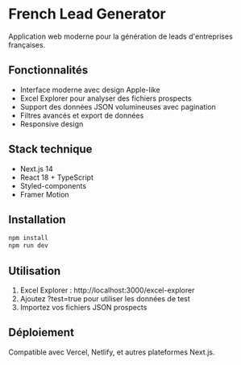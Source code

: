 # French Lead Generator

Application web moderne pour la génération de leads d'entreprises françaises.

## Fonctionnalités
- Interface moderne avec design Apple-like
- Excel Explorer pour analyser des fichiers prospects
- Support des données JSON volumineuses avec pagination
- Filtres avancés et export de données
- Responsive design

## Stack technique
- Next.js 14
- React 18 + TypeScript
- Styled-components
- Framer Motion

## Installation

```bash
npm install
npm run dev
```

## Utilisation

1. Excel Explorer : http://localhost:3000/excel-explorer
2. Ajoutez ?test=true pour utiliser les données de test
3. Importez vos fichiers JSON prospects

## Déploiement

Compatible avec Vercel, Netlify, et autres plateformes Next.js.
